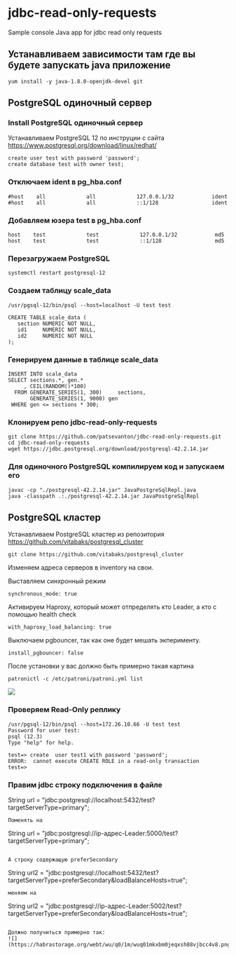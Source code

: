 # jdbc-read-only-requests
Sample console Java app for jdbc read only requests

## Устанавливаем зависимости там где вы будете запускать java приложение
```
yum install -y java-1.8.0-openjdk-devel git
```
## PostgreSQL одиночный сервер

### Install PostgreSQL одиночный сервер
Устанавливаем PostgreSQL 12 по инструции с сайта https://www.postgresql.org/download/linux/redhat/

```
create user test with password 'password';
create database test with owner test;
```

### Отключаем ident в pg_hba.conf
```
#host    all             all             127.0.0.1/32            ident
#host    all             all             ::1/128                 ident
```

### Добавляем юзера test в pg_hba.conf
```
host    test             test             127.0.0.1/32            md5
host    test             test             ::1/128                 md5
```

### Перезагружаем PostgreSQL
```
systemctl restart postgresql-12
```

### Создаем таблицу scale_data
```
/usr/pgsql-12/bin/psql --host=localhost -U test test
```

```
CREATE TABLE scale_data (
   section NUMERIC NOT NULL,
   id1     NUMERIC NOT NULL,
   id2     NUMERIC NOT NULL
);
```

### Генерируем данные в таблице scale_data
```
INSERT INTO scale_data
SELECT sections.*, gen.*
     , CEIL(RANDOM()*100) 
  FROM GENERATE_SERIES(1, 300)     sections,
       GENERATE_SERIES(1, 9000) gen
 WHERE gen <= sections * 300;
```


### Клонируем репо jdbc-read-only-requests
```
git clone https://github.com/patsevanton/jdbc-read-only-requests.git
cd jdbc-read-only-requests
wget https://jdbc.postgresql.org/download/postgresql-42.2.14.jar
```


### Для одиночного PostgreSQL компилируем код и запускаем его
```
javac -cp "./postgresql-42.2.14.jar" JavaPostgreSqlRepl.java
java -classpath .:./postgresql-42.2.14.jar JavaPostgreSqlRepl
```

## PostgreSQL кластер

Устанавливаем PostgreSQL кластер из репозитория https://github.com/vitabaks/postgresql_cluster
```
git clone https://github.com/vitabaks/postgresql_cluster
```
Изменяем адреса серверов в inventory на свои. 

Выставляем синхронный режим
```
synchronous_mode: true
```
Активируем Haproxy, который может отпределять кто Leader, а кто c помощью health check
```
with_haproxy_load_balancing: true
```
Выключаем pgbouncer, так как оне будет мешать экперименту.
```
install_pgbouncer: false
```
После установки у вас должно быть примерно такая картина
```
patronictl -c /etc/patroni/patroni.yml list
```
![](https://habrastorage.org/webt/j1/4b/xw/j14bxwjwu8jdabj7ygew94jcx8c.png)

### Проверяем Read-Only реплику
```
/usr/pgsql-12/bin/psql --host=172.26.10.66 -U test test
Password for user test: 
psql (12.3)
Type "help" for help.

test=> create  user test1 with password 'password';
ERROR:  cannot execute CREATE ROLE in a read-only transaction
test=> 
```

### Правим jdbc строку подключения в файле 

String url = "jdbc:postgresql://localhost:5432/test?targetServerType=primary";
```
Поменять на 
```
String url = "jdbc:postgresql://ip-адрес-Leader:5000/test?targetServerType=primary";
```

А строку содержащую preferSecondary
```
String url2 = "jdbc:postgresql://localhost:5432/test?targetServerType=preferSecondary&loadBalanceHosts=true";
```
меняем на 
```
String url2 = "jdbc:postgresql://ip-адрес-Leader:5002/test?targetServerType=preferSecondary&loadBalanceHosts=true";
```

Должно получиться примерно так:
![](https://habrastorage.org/webt/wu/q0/1m/wuq01mkxbm0jeqxsh88vjbcc4v8.png)


